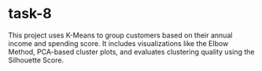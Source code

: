 # task-8
This project uses K-Means to group customers based on their annual income and spending score. It includes visualizations like the Elbow Method, PCA-based cluster plots, and evaluates clustering quality using the Silhouette Score.
